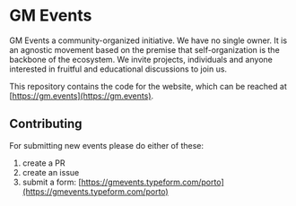 # GM Events

GM Events a community-organized initiative. We have no single
owner. It is an agnostic movement based on the premise that self-organization
is the backbone of the ecosystem. We invite projects, individuals and anyone
interested in fruitful and educational discussions to join us.

This repository contains the code for the website, which can be reached at
[https://gm.events](https://gm.events).

## Contributing

For submitting new events please do either of these:

1.  create a PR
2.  create an issue
3.  submit a form: [https://gmevents.typeform.com/porto](https://gmevents.typeform.com/porto)